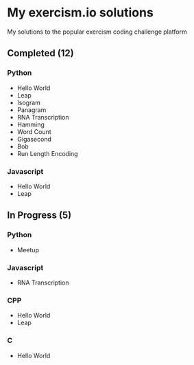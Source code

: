 # My exercism.io solutions
My solutions to the popular exercism coding challenge platform

## Completed (12)
### Python
* Hello World
* Leap
* Isogram
* Panagram
* RNA Transcription
* Hamming
* Word Count
* Gigasecond
* Bob
* Run Length Encoding

### Javascript
* Hello World
* Leap

## In Progress (5)
### Python
* Meetup

### Javascript
* RNA Transcription

### CPP
* Hello World
* Leap

### C
* Hello World

